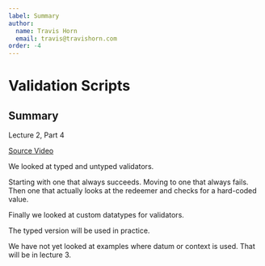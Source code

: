 ```yaml
---
label: Summary
author:
  name: Travis Horn
  email: travis@travishorn.com
order: -4
---
```


# Validation Scripts

## Summary

Lecture 2, Part 4

[Source
Video](https://www.youtube.com/watch?v=V5P2gKHos48&list=PLNEK_Ejlx3x0mhPmOjPSHZPtTFpfJo3Nd&index=4)

We looked at typed and untyped validators.

Starting with one that always succeeds. Moving to one that always fails. Then
one that actually looks at the redeemer and checks for a hard-coded value.

Finally we looked at custom datatypes for validators.

The typed version will be used in practice.

We have not yet looked at examples where datum or context is used. That will be
in lecture 3.

